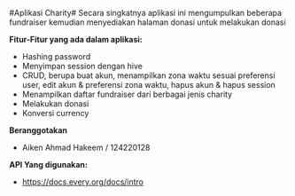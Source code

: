 #Aplikasi Charity#
Secara singkatnya aplikasi ini mengumpulkan beberapa fundraiser kemudian menyediakan halaman donasi untuk melakukan donasi

**Fitur-Fitur yang ada dalam aplikasi:**
- Hashing password
- Menyimpan session dengan hive
- CRUD, berupa buat akun, menampilkan zona waktu sesuai preferensi user, edit akun & preferensi zona waktu, hapus akun & hapus session
- Menampilkan daftar fundraiser dari berbagai jenis charity
- Melakukan donasi
- Konversi currency

**Beranggotakan**
- Aiken Ahmad Hakeem / 124220128

**API Yang digunakan:**
- https://docs.every.org/docs/intro
